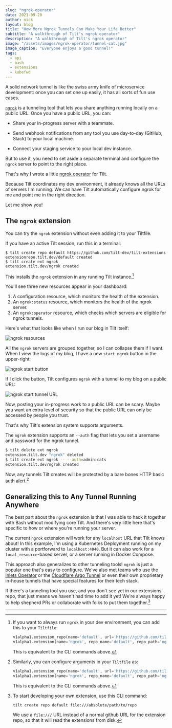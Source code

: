 ```yaml
---
slug: "ngrok-operator"
date: 2021-09-20
author: nick
layout: blog
title: "How More Ngrok Tunnels Can Make Your Life Better"
subtitle: "A walkthrough of Tilt's ngrok operator"
description: "A walkthrough of Tilt's ngrok operator"
image: "/assets/images/ngrok-operator/tunnel-cat.jpg"
image_caption: "Everyone enjoys a good tunnel!"
tags:
  - api
  - bash
  - extensions
  - kubefwd
---
```


A solid network tunnel is like the swiss army knife of microservice development:
once you can set one up easily, it has all sorts of fun use cases.

[`ngrok`](https://ngrok.com/) is a tunneling tool that lets you share anything
running locally on a public URL. Once you have a public URL, you can:

- Share your in-progress server with a teammate.

- Send webhook notifications from any tool you use day-to-day (GitHub, Slack) to your local machine.

- Connect your staging service to your local dev instance.

But to use it, you need to set aside a separate terminal and configure the
`ngrok` server to point to the right place.

That's why I wrote a little [ngrok operator](https://github.com/tilt-dev/tilt-extensions/tree/master/ngrok) for Tilt. 

Because Tilt coordinates my dev environment, it already knows all the URLs of
servers I'm running. We can have Tilt automatically configure ngrok for me and
point me in the right direction.

Let me show you!

## The `ngrok` extension

You can try the `ngrok` extension without even adding it to your Tiltfile.

If you have an active Tilt session, run this in a terminal:

```
$ tilt create repo default https://github.com/tilt-dev/tilt-extensions
extensionrepo.tilt.dev/default created
$ tilt create ext ngrok
extension.tilt.dev/ngrok created
```

This installs the `ngrok` extension in any running Tilt instance.[^1]

You'll see three new resources appear in your dashboard: 

1) A configuration resource, which monitors the health of the extension.
2) An `ngrok:status` resource, which monitors the health of the ngrok server.
3) An `ngrok:operator` resource, which checks which servers are eligible for ngrok tunnels.

Here's what that looks like when I run our blog in Tilt itself:

![ngrok resources](/assets/images/ngrok-operator/tunnel-1.jpg)

All the `ngrok` servers are grouped together, so I can collapse them if I want.
When I view the logs of my blog, I have a new `start ngrok` button in the upper-right:

![ngrok start button](/assets/images/ngrok-operator/tunnel-2.jpg)

If I click the button, Tilt configures `ngrok` with a tunnel to my blog on a public URL:

![ngrok start tunnel URL](/assets/images/ngrok-operator/tunnel-3.jpg)

Now, posting your in-progress work to a public URL can be scary. Maybe you want an extra level of security
so that the public URL can only be accessed by people you trust.

That's why Tilt's extension system supports arguments.

The `ngrok` extension supports an `--auth` flag that lets you set a username and
password for the ngrok tunnel.

```bash
$ tilt delete ext ngrok
extension.tilt.dev "ngrok" deleted
$ tilt create ext ngrok -- --auth=admin:cats
extension.tilt.dev/ngrok created
```

Now, any tunnels Tilt creates will be protected by a bare bones HTTP basic auth
alert.[^2]

## Generalizing this to Any Tunnel Running Anywhere

The best part about the `ngrok` extension is that I was able to hack it together
with Bash without modifying core Tilt. And there's very little here that's
specific to how or where you're running your server.

The current `ngrok` extension will work for any `localhost` URL that Tilt knows
about! In this example, I'm using a Kubernetes Deployment running on my cluster
with a portforward to `localhost:4040`.  But it can also work for a
`local_resource`-based server, or a server running in Docker Compose.

This approach also generalizes to other tunneling tools! `ngrok` is just a
popular one that's easy to configure. We've also met teams who use the [Inlets
Operator](https://github.com/inlets/inlets-operator) or the [Cloudflare Argo
Tunnel](https://blog.cloudflare.com/tunnel-for-everyone/) or even their own
proprietary in-house tunnels that have special features for their tech stack.

If there's a tunneling tool you use, and you don't see yet in our extensions
repo, that just means we haven't had time to add it yet! We're always happy to
help shepherd PRs or collaborate with folks to put them together.[^3]

<hr>

[^1]: If you want to always run `ngrok` in your dev environment, you can add this to your `Tiltfile`:

    ```python
    v1alpha1.extension_repo(name='default', url='https://github.com/tilt-dev/tilt-extensions')
    v1alpha1.extension(name='ngrok', repo_name='default', repo_path='ngrok')
    ```

    This is equivalent to the CLI commands above.

[^2]: Similarly, you can configure arguments in your `Tiltfile` as:

    ```python
    v1alpha1.extension_repo(name='default', url='https://github.com/tilt-dev/tilt-extensions')
    v1alpha1.extension(name='ngrok', repo_name='default', repo_path='ngrok', args=['--auth=admin:cats'])
    ```

    This is equivalent to the CLI commands above.

[^3]: To start developing your own extension, use this CLI command:

    ```bash
    tilt create repo default file:///absolute/path/to/repo
    ```

    We use a `file:///` URL instead of a normal github URL for
    the extension repo, so that it will read the extensions from disk.
